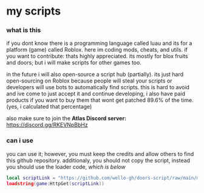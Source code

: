 # my scripts

### what is this

if you dont know there is a programming language called luau and its for a platform (game) called Roblox. here im coding mods, cheats, and utils. if you want to contribute: thats highly appreciated. its mostly for blox fruits and doors; but i will make scripts for other games too.

in the future i will also open-source a script hub (partially). its just hard open-sourcing on Roblox because people will steal your scripts or developers will use bots to automatically find scripts. this is hard to avoid and ive come to just accept it and continue developing, i also have paid products if you want to buy them that wont get patched 89.6% of the time. (yes, i calculated that percentage)

also make sure to join the **Atlas Discord server:** https://discord.gg/RKEVNpBbHz

### can i use

you can use it; however, you must keep the credits and allow others to find this github repository. additionaly, you should not copy the script, instead you should use the loader code, *which is below*

```lua
local scriptLink = "https://github.com/wello-gh/doors-script/raw/main/main.lua"
loadstring(game:HttpGet(scriptLink))
```
